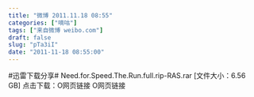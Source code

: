 ```yaml
---
title: "微博 2011.11.18 08:55"
categories: ["嘀咕"]
tags: ["来自微博 weibo.com"]
draft: false
slug: "pTa3iI"
date: "2011-11-18 08:55:00"
---
```


<p>#迅雷下载分享# Need.for.Speed.The.Run.full.rip-RAS.rar [文件大小：6.56 GB] 点击下载：O网页链接 O网页链接 ​​​​</p>
